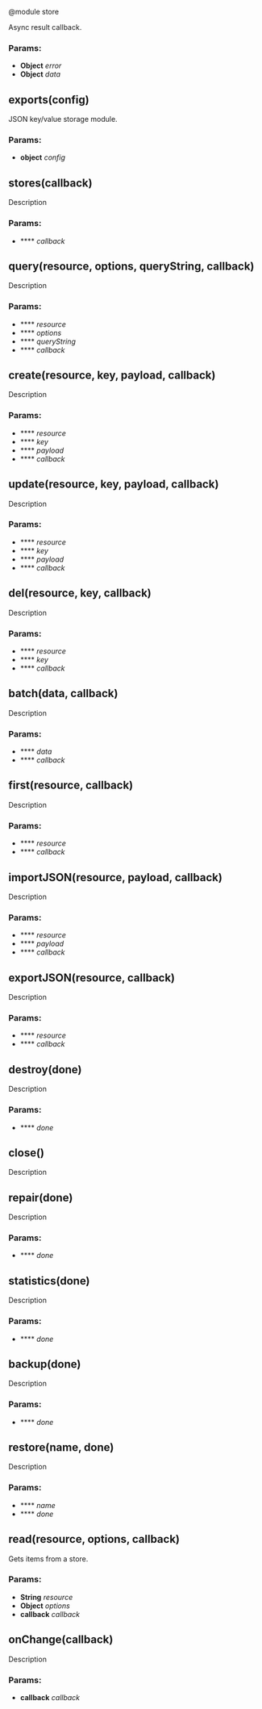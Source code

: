 

<!-- Start lib/store.module.js -->

@module store

Async result callback.

### Params: 

* **Object** *error* 
* **Object** *data* 

## exports(config)

JSON key/value storage module.

### Params: 

* **object** *config* 

## stores(callback)

Description

### Params: 

* **** *callback* 

## query(resource, options, queryString, callback)

Description

### Params: 

* **** *resource* 
* **** *options* 
* **** *queryString* 
* **** *callback* 

## create(resource, key, payload, callback)

Description

### Params: 

* **** *resource* 
* **** *key* 
* **** *payload* 
* **** *callback* 

## update(resource, key, payload, callback)

Description

### Params: 

* **** *resource* 
* **** *key* 
* **** *payload* 
* **** *callback* 

## del(resource, key, callback)

Description

### Params: 

* **** *resource* 
* **** *key* 
* **** *callback* 

## batch(data, callback)

Description

### Params: 

* **** *data* 
* **** *callback* 

## first(resource, callback)

Description

### Params: 

* **** *resource* 
* **** *callback* 

## importJSON(resource, payload, callback)

Description

### Params: 

* **** *resource* 
* **** *payload* 
* **** *callback* 

## exportJSON(resource, callback)

Description

### Params: 

* **** *resource* 
* **** *callback* 

## destroy(done)

Description

### Params: 

* **** *done* 

## close()

Description

## repair(done)

Description

### Params: 

* **** *done* 

## statistics(done)

Description

### Params: 

* **** *done* 

## backup(done)

Description

### Params: 

* **** *done* 

## restore(name, done)

Description

### Params: 

* **** *name* 
* **** *done* 

## read(resource, options, callback)

Gets items from a store.

### Params: 

* **String** *resource* 
* **Object** *options* 
* **callback** *callback* 

## onChange(callback)

Description

### Params: 

* **callback** *callback* 

<!-- End lib/store.module.js -->


